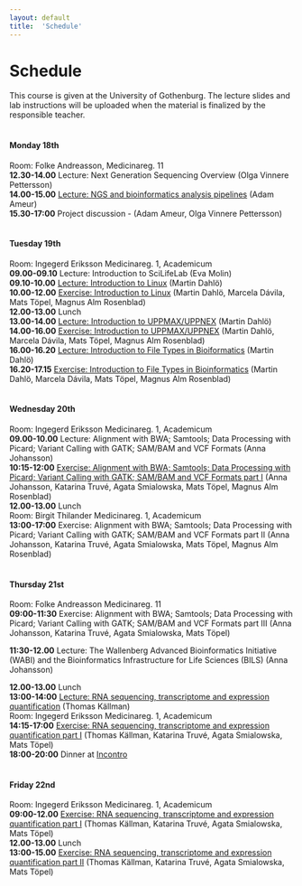 ```yaml
---
layout: default
title:  'Schedule'
---
```


# Schedule

This course is given at the University of Gothenburg. The lecture slides and lab instructions will be uploaded when the material is finalized by the responsible teacher.  
<br>

#### Monday 18th  
Room:  Folke Andreasson, Medicinareg. 11  
**12.30-14.00** Lecture: Next Generation Sequencing Overview (Olga Vinnere Pettersson)  
**14.00-15.00** [Lecture: NGS and bioinformatics analysis pipelines](slides/ameur_may_2015.ppt) (Adam Ameur)  
**15.30-17:00** Project discussion - (Adam Ameur, Olga Vinnere Pettersson)  
<br>

#### Tuesday 19th  
Room:  Ingegerd Eriksson	Medicinareg. 1, Academicum  
**09.00-09.10** Lecture: Introduction to SciLifeLab (Eva Molin)  
**09.10-10.00** [Lecture: Introduction to Linux](slides/dahlo-linux.pdf) (Martin Dahlö)  
**10.00-12.00** [Exercise: Introduction to Linux](labs/linux-intro) (Martin Dahlö, Marcela Dávila, Mats Töpel, Magnus Alm Rosenblad)  
**12.00-13.00** Lunch  
**13.00-14.00** [Lecture: Introduction to UPPMAX/UPPNEX](slides/dahlo-uppmax.pdf) (Martin Dahlö)  
**14.00-16.00** [Exercise: Introduction to UPPMAX/UPPNEX](labs/uppmax-intro) (Martin Dahlö, Marcela Dávila, Mats Töpel, Magnus Alm Rosenblad)  
**16.00-16.20** [Lecture: Introduction to File Types in Bioiformatics](slides/dahlo-filetypes.pdf) (Martin Dahlö)  
**16.20-17.15** [Exercise: Introduction to File Types in Bioinformatics](labs/filetypes) (Martin Dahlö, Marcela Dávila, Mats Töpel, Magnus Alm Rosenblad)  
<br>

#### Wednesday 20th  
Room:  Ingegerd Eriksson	Medicinareg. 1, Academicum  
**09.00-10.00** Lecture: Alignment with BWA; Samtools; Data Processing with Picard; Variant Calling with GATK; SAM/BAM and VCF Formats (Anna Johansson)  
**10:15-12:00** [Exercise: Alignment with BWA; Samtools; Data Processing with Picard; Variant Calling with GATK; SAM/BAM and VCF Formats part I](labs/resequencing-analysis) (Anna Johansson, Katarina Truvé, Agata Smialowska,  Mats Töpel, Magnus Alm Rosenblad)  
**12.00-13.00** Lunch  
Room:  Birgit Thilander	Medicinareg. 1, Academicum  
**13:00-17:00** Exercise: Alignment with BWA; Samtools; Data Processing with Picard; Variant Calling with GATK; SAM/BAM and VCF Formats part II (Anna Johansson, Katarina Truvé, Agata Smialowska,  Mats Töpel, Magnus Alm Rosenblad)  
<br>

#### Thursday 21st  
Room:  Folke Andreasson	Medicinareg. 11  
**09:00-11:30** Exercise: Alignment with BWA; Samtools; Data Processing with Picard; Variant Calling with GATK; SAM/BAM and VCF Formats part III (Anna Johansson, Katarina Truvé, Agata Smialowska,  Mats Töpel) 

**11:30-12.00** Lecture: The Wallenberg Advanced Bioinformatics Initiative (WABI) and the Bioinformatics Infrastructure for Life Sciences (BILS) (Anna Johansson) 

**12.00-13.00** Lunch  
**13:00-14:00** [Lecture: RNA sequencing, transcriptome and expression quantification](slides/RNA-seq.pdf) (Thomas Källman)  
Room: Ingegerd Eriksson	Medicinareg. 1, Academicum  
**14:15-17:00** [Exercise: RNA sequencing, transcriptome and expression quantification part I](labs/rnaseqMapping) (Thomas Källman, Katarina Truvé, Agata Smialowska,  Mats Töpel)  
**18:00-20:00** Dinner at [Incontro](http://incontro.se/?lang=en)  
<br>

#### Friday 22nd  
Room:  	Ingegerd Eriksson	Medicinareg. 1, Academicum  
**09:00-12.00** [Exercise: RNA sequencing, transcriptome and expression quantification part I](labs/rnaseqMapping) (Thomas Källman, Katarina Truvé, Agata Smialowska,  Mats Töpel)  
**12.00-13.00** Lunch  
**13:00-15.00** [Exercise: RNA sequencing, transcriptome and expression quantification part II](labs/rnaseqDenovo) (Thomas Källman, Katarina Truvé, Agata Smialowska,  Mats Töpel)  

